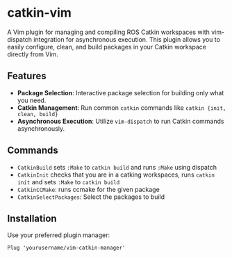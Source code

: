 
# catkin-vim

A Vim plugin for managing and compiling ROS Catkin workspaces with vim-dispatch integration for asynchronous execution.
This plugin allows you to easily configure, clean, and build packages in your Catkin workspace directly from Vim.

## Features
- **Package Selection**: Interactive package selection for building only what you need.
- **Catkin Management**: Run common `catkin` commands like `catkin {init, clean, build}`
- **Asynchronous Execution**: Utilize `vim-dispatch` to run Catkin commands asynchronously.

## Commands
- `CatkinBuild` sets `:Make` to `catkin build`  and runs `:Make` using dispatch
- `CatkinInit` checks that you are in a catking workspaces, runs `catkin init` and sets `:Make` to `catkin build`
- `CatkinCCMake`: runs ccmake for the given package
- `CatkinSelectPackages`: Select the packages to build

## Installation
Use your preferred plugin manager:

```vim
Plug 'yourusername/vim-catkin-manager'
